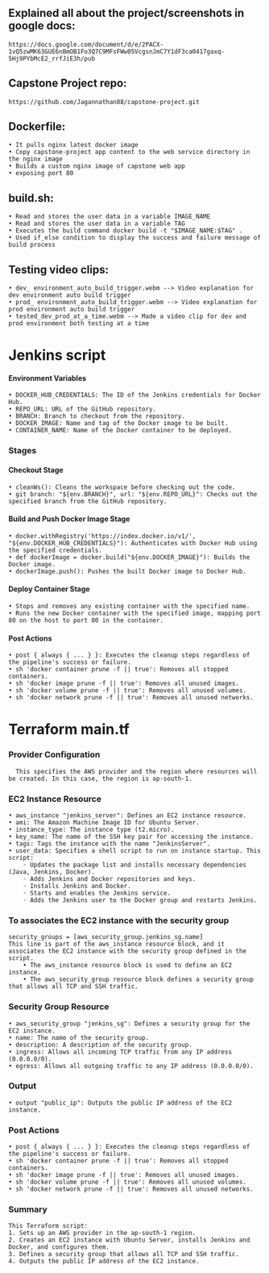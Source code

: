 ## Explained all about the project/screenshots in google docs:
    https://docs.google.com/document/d/e/2PACX-1vQ5zwMK63GUE6nBmOB1Fo3Q7C9MFsFWw05VcgsnJmC7Y1dF3ca0417gaxq-5Hj9PYbMcE2_rrfJiE3h/pub
    
## Capstone Project repo: 
    https://github.com/Jagannathan88/capstone-project.git
    
## Dockerfile: 
    • It pulls nginx latest docker image
    • Copy capstone-project app content to the web service directory in the nginx image 
    • Builds a custom nginx image of capstone web app
    • exposing port 80

## build.sh:
    • Read and stores the user data in a variable IMAGE_NAME
    • Read and stores the user data in a variable TAG
    • Executes the build command docker build -t "$IMAGE_NAME:$TAG" .
    • Used if_else condition to display the success and failure message of build process

## Testing video clips:
    • dev_ environment_auto_build_trigger.webm --> Video explanation for dev environment auto build trigger 
    • prod_ environment_auto_build_trigger.webm --> Video explanation for prod environment auto build trigger
    • tested_dev_prod_at_a_time.webm --> Made a video clip for dev and prod environment both testing at a time
    
 # Jenkins script
#### Environment Variables
    • DOCKER_HUB_CREDENTIALS: The ID of the Jenkins credentials for Docker Hub.
    • REPO_URL: URL of the GitHub repository.
    • BRANCH: Branch to checkout from the repository.
    • DOCKER_IMAGE: Name and tag of the Docker image to be built.
    • CONTAINER_NAME: Name of the Docker container to be deployed.
### Stages
#### Checkout Stage
    • cleanWs(): Cleans the workspace before checking out the code.
    • git branch: "${env.BRANCH}", url: "${env.REPO_URL}": Checks out the specified branch from the GitHub repository.
#### Build and Push Docker Image Stage
    • docker.withRegistry('https://index.docker.io/v1/', "${env.DOCKER_HUB_CREDENTIALS}"): Authenticates with Docker Hub using the specified credentials.
    • def dockerImage = docker.build("${env.DOCKER_IMAGE}"): Builds the Docker image.
    • dockerImage.push(): Pushes the built Docker image to Docker Hub.
#### Deploy Container Stage
    • Stops and removes any existing container with the specified name.
    • Runs the new Docker container with the specified image, mapping port 80 on the host to port 80 in the container.
#### Post Actions
    • post { always { ... } }: Executes the cleanup steps regardless of the pipeline's success or failure.
    • sh 'docker container prune -f || true': Removes all stopped containers.
    • sh 'docker image prune -f || true': Removes all unused images.
    • sh 'docker volume prune -f || true': Removes all unused volumes.
    • sh 'docker network prune -f || true': Removes all unused networks.

   # Terraform main.tf
### Provider Configuration
      This specifies the AWS provider and the region where resources will be created. In this case, the region is ap-south-1.
### EC2 Instance Resource
    • aws_instance "jenkins_server": Defines an EC2 instance resource.
    • ami: The Amazon Machine Image ID for Ubuntu Server.
    • instance_type: The instance type (t2.micro).
    • key_name: The name of the SSH key pair for accessing the instance.
    • tags: Tags the instance with the name "JenkinsServer".
    • user_data: Specifies a shell script to run on instance startup. This script:
        ◦ Updates the package list and installs necessary dependencies (Java, Jenkins, Docker).
        ◦ Adds Jenkins and Docker repositories and keys.
        ◦ Installs Jenkins and Docker.
        ◦ Starts and enables the Jenkins service.
        ◦ Adds the Jenkins user to the Docker group and restarts Jenkins.
### To associates the EC2 instance with the security group
    security_groups = [aws_security_group.jenkins_sg.name]
    This line is part of the aws_instance resource block, and it associates the EC2 instance with the security group defined in the script.
        • The aws_instance resource block is used to define an EC2 instance.
        • The aws_security_group resource block defines a security group that allows all TCP and SSH traffic.
### Security Group Resource
    • aws_security_group "jenkins_sg": Defines a security group for the EC2 instance.
    • name: The name of the security group.
    • description: A description of the security group.
    • ingress: Allows all incoming TCP traffic from any IP address (0.0.0.0/0).
    • egress: Allows all outgoing traffic to any IP address (0.0.0.0/0).
### Output
    • output "public_ip": Outputs the public IP address of the EC2 instance.
### Post Actions
    • post { always { ... } }: Executes the cleanup steps regardless of the pipeline's success or failure.
    • sh 'docker container prune -f || true': Removes all stopped containers.
    • sh 'docker image prune -f || true': Removes all unused images.
    • sh 'docker volume prune -f || true': Removes all unused volumes.
    • sh 'docker network prune -f || true': Removes all unused networks.
### Summary
    This Terraform script:
    1. Sets up an AWS provider in the ap-south-1 region.
    2. Creates an EC2 instance with Ubuntu Server, installs Jenkins and Docker, and configures them.
    3. Defines a security group that allows all TCP and SSH traffic.
    4. Outputs the public IP address of the EC2 instance.
